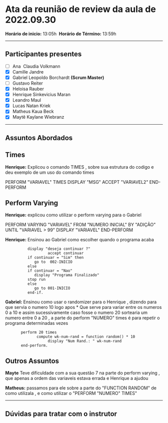 # Ata da reunião de review da aula de 2022.09.30
**Horário de inicio:** 13:05h  **Horário de Término:** 13:59h

---

## Participantes presentes
- [ ] Ana  Claudia Volkmann
- [x] Camille Jandre
- [x] Gabriel Leopoldo Borchardt **(Scrum Master)**
- [ ] Gustavo Reiter
- [x] Heloisa Rauber
- [x] Henrique Sinkevicius Maran 
- [x] Leandro Maul 
- [x] Lucas Natan Kriek 
- [x] Matheus Kaua Beck
- [x] Maytê Kaylane Wiebranz

---

## Assuntos Abordados
 
 ## Times

**Henrique:** Explicou o comando TIMES , sobre sua estrutura do codigo e deu exemplo de um uso do comando times

PERFORM "VARIAVEL" TIMES
        DISPLAY "MSG"
        ACCEPT "VARIAVEL2"
END-PERFORM


## Perform Varying 

**Henrique:** explicou como utilizar o perform varying para o Gabriel 

PERFORM VARYING "VARIAVEL" FROM "NUMERO INICIAL" BY "ADIÇÃO" UNTIL "VARIAVEL > 99"
       DISPLAY "VARIAVEL"
END-PERFORM

**Henrique:** Ensinou ao Gabriel como escolher quando o programa acaba 

              display "deseja continuar ?"
                       accept continuar
              if continuar = "Sim" then
                 go to  002-INICIO
              else
              if continuar = "Nao"
                 display "Programa Finalizado"
              stop run
              else
                 go to 001-INICIO
              end-if.

**Gabriel:** Ensinou como usar o randomizer para o Henrique , dizendo para que  servia o numero 10 logo apos * Que serve para variar entre os numeros 0 a 10 e assim sucessivamente
caso fosse o numero 20 sortearia um numero entre 0 a 20 , a parte do perform "NUMERO" times é para repetir o programa determinadas vezes

           perform 20 times
                  compute wk-num-rand = function random() * 10
                       display "Num Rand.: " wk-num-rand
           end-perform.


## Outros Assuntos

**Mayte** Teve dificuldade com a sua questão 7 na parte do perform varying , que apenas a ordem das variaveis estava errada e Henrique a ajudou

**Matheus:** passamos para ele sobre a parte do "FUNCTION RANDOM" de como utilizala , e como utilizar o "PERFORM "NUMERO" TIMES" 

---

## Dúvidas para tratar com o instrutor
